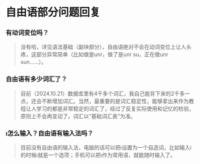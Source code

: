 # 自由语部分问题回复

### 有动词变位吗？

> 没有哈，详见语法基础（副块部分），自由语绝对不会在动词变位上让人头疼，这部分异常简单（比如做是unr，做了是unr su，正在做unr sun……）。

### 自由语有多少词汇了？

> 目前（2024.10.21）数据库里有4千多个词汇，我自己能背下来的2千多一点，还会不断增加词汇。当然，最重要的是词汇稳定性，能够拿出来作为教程让人学习的都是非常稳定的词汇了，经过了反复实际使用和记忆的检验，原则上不会再变动了。词汇以“基础词汇表”为准。

### ı怎么输入？自由语有输入法吗？

> 目前没有自由语的输入法，电脑的话可以把ı设置为一个自造词，比如输入i的时候ı就是一个选项；手机可以把ı作为常用语，就能随时输入了。
